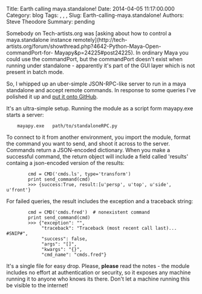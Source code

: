 Title: Earth calling maya.standalone!
Date: 2014-04-05 11:17:00.000
Category: blog
Tags: , , , 
Slug: Earth-calling-maya.standalone!
Authors: Steve Theodore
Summary: pending

Somebody on Tech-artists.org was [asking about how to control a
maya.standalone instance remotely](http://tech-
artists.org/forum/showthread.php?4642-Python-Maya-Open-commandPort-for-
Mayapy&p=24225#post24225).  In ordinary Maya you could use the commandPort,
but the commandPort doesn't exist when running under standalone - apparently
it's part of the GUI layer which is not present in batch mode.  
  
So, I whipped up an uber-simple JSON-RPC-like server to run in a maya
standalone and accept remote commands. In response to some queries I've
polished it up and [put it onto
GitHub](https://github.com/theodox/standaloneRPC).  
  
It's an ultra-simple setup. Running the module as a script form mayapy.exe
starts a server:  

    
    
        mayapy.exe   path/to/standaloneRPC.py

  
  
To connect to it from another environment, you import the module, format the
command you want to send, and shoot it across to the server. Commands return a
JSON-encoded dictionary. When you make a successful command, the return object
will include a field called 'results' containg a json-encoded version of the
results:  

    
    
                 
            cmd = CMD('cmds.ls', type='transform')  
            print send_command(cmd)  
            >>> {success:True, result:[u'persp', u'top', u'side', u'front'}  
     

  
For failed queries, the result includes the exception and a traceback string:  

    
    
                 
            cmd = CMD('cmds.fred')  # nonexistent command  
            print send_command(cmd)  
            >>> {"exception": "",   
                 "traceback": "Traceback (most recent call last)... #SNIP#",  
                 "success": false,   
                 "args": "[]",   
                 "kwargs": "{}",   
                 "cmd_name": "cmds.fred"}  
     

  
It's a single file for easy drop. Please, **please** read the notes - the
module includes no effort at authentication or security, so it exposes any
machine running it to anyone who knows its there. Don't let a machine running
this be visible to the internet!


